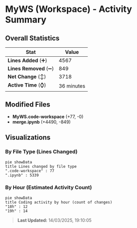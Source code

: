 # MyWS (Workspace) - Activity Summary 

## Overall Statistics

| Stat                   | Value                                                             |
| ---------------------- | ----------------------------------------------------------------- |
| **Lines Added** (➕)   | 4567                                          |
| **Lines Removed** (➖) | 849                                        |
| **Net Change** (↕)    | 3718                |
| **Active Time** (⌚)   | 36 minutes |


## Modified Files
- **MyWS.code-workspace** (+77, -0)
- **merge.ipynb** (+4490, -849)

## Visualizations

### By File Type (Lines Changed)

```mermaid
pie showData
title Lines changed by file type
".code-workspace" : 77
".ipynb" : 5339
```

### By Hour (Estimated Activity Count)

```mermaid
pie showData
title Coding activity by hour (count of changes)
"18h" : 12
"19h" : 14
```


> **Last Updated:** 14/03/2025, 19:10:05